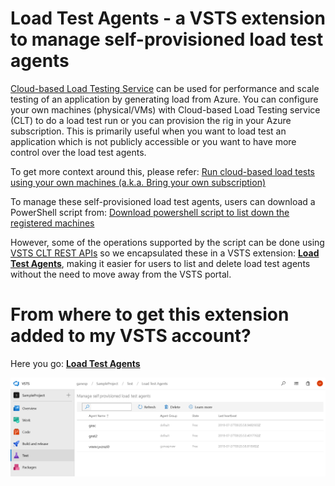 # Load Test Agents - a VSTS extension to manage self-provisioned load test agents

[Cloud-based Load Testing Service](https://www.visualstudio.com/features/vso-cloud-load-testing-vs) can be used for performance and scale testing of an application by generating load from Azure. 
You can configure your own machines (physical/VMs) with Cloud-based Load Testing service (CLT) to do a load test run or you can provision the rig in your Azure subscription. This is primarily useful when you want to load test an application which is not publicly accessible or you want to have more control over the load test agents. 

To get more context around this, please refer: 
[Run cloud-based load tests using your own machines (a.k.a. Bring your own subscription)](https://blogs.msdn.microsoft.com/devops/2016/09/27/run-cloud-based-load-tests-using-your-own-machines-a-k-a-bring-your-own-subscription/)

To manage these self-provisioned load test agents, users can download a PowerShell script from: 
[Download powershell script to list down the registered machines](https://elsprodch2su1.blob.core.windows.net/ets-containerfor-loadagentresources/bootstrap/ManageVSTSCloudLoadAgent.ps1)

However, some of the operations supported by the script can be done using [VSTS CLT REST APIs](https://docs.microsoft.com/en-us/rest/api/vsts/clt/?view=vsts-rest-4.1) so we encapsulated these in a VSTS extension: **[Load Test Agents](https://marketplace.visualstudio.com/items?itemName=ganesp.loadtest-agents-extension)**, making it easier for users to list and delete load test agents without the need to move away from the VSTS portal.

# From where to get this extension added to my VSTS account?
Here you go: **[Load Test Agents](https://marketplace.visualstudio.com/items?itemName=ganesp.loadtest-agents-extension)**

![Screenshot of the extension UX](https://raw.githubusercontent.com/ganesp/loadtestagents/master/images/screenshot.png)
